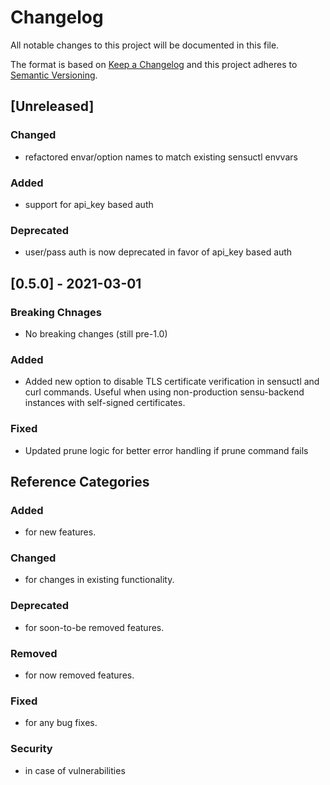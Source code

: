 # Changelog
All notable changes to this project will be documented in this file.

The format is based on [Keep a Changelog](http://keepachangelog.com/en/1.0.0/)
and this project adheres to [Semantic
Versioning](http://semver.org/spec/v2.0.0.html).

## [Unreleased]

### Changed
- refactored envar/option names to match existing sensuctl envvars

### Added
- support for api_key based auth

### Deprecated
- user/pass auth is now deprecated in favor of api_key based auth

## [0.5.0] - 2021-03-01

### Breaking Chnages
- No breaking changes (still pre-1.0)

### Added
- Added new option to disable TLS certificate verification in sensuctl and curl commands. Useful when using non-production sensu-backend instances with self-signed certificates.

### Fixed
- Updated prune logic for better error handling if prune command fails


## Reference Categories
### Added 
- for new features.
### Changed 
- for changes in existing functionality.
### Deprecated 
- for soon-to-be removed features.
### Removed 
- for now removed features.
### Fixed 
- for any bug fixes.
### Security 
- in case of vulnerabilities

